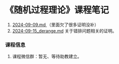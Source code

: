 # 《随机过程理论》课程笔记 

1. [2024-09-09.md ](./2024-09-09.md)（里面欠了很多证明没补）
2. [2024-09-15_derange.md](./2024-09-15_derange.md) 关于错排问题相关的证明。

### 课程信息

1. 课程微信群：暂无、等待助教建立。

